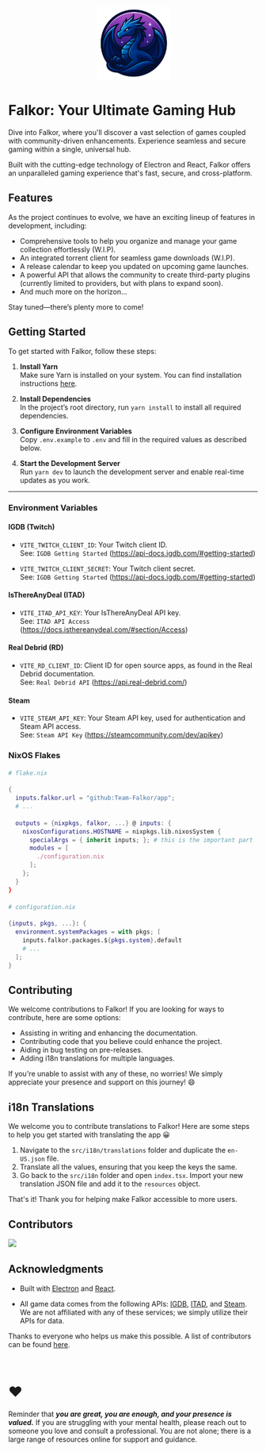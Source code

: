 <div align="center">
 <img alt="falkor" height="150px" src="public/icon.png">
</div>

# Falkor: Your Ultimate Gaming Hub

Dive into Falkor, where you'll discover a vast selection of games coupled with community-driven enhancements. Experience seamless and secure gaming within a single, universal hub.

Built with the cutting-edge technology of Electron and React, Falkor offers an unparalleled gaming experience that's fast, secure, and cross-platform.

## Features

As the project continues to evolve, we have an exciting lineup of features in development, including:

- Comprehensive tools to help you organize and manage your game collection effortlessly (W.I.P).
- An integrated torrent client for seamless game downloads (W.I.P).
- A release calendar to keep you updated on upcoming game launches.
- A powerful API that allows the community to create third-party plugins (currently limited to providers, but with plans to expand soon).
- And much more on the horizon...

Stay tuned—there’s plenty more to come!

## Getting Started

To get started with Falkor, follow these steps:

1. **Install Yarn**  
   Make sure Yarn is installed on your system. You can find installation instructions [here](https://classic.yarnpkg.com/en/docs/install).

2. **Install Dependencies**  
   In the project’s root directory, run `yarn install` to install all required dependencies.

3. **Configure Environment Variables**  
   Copy `.env.example` to `.env` and fill in the required values as described below.

4. **Start the Development Server**  
   Run `yarn dev` to launch the development server and enable real-time updates as you work.

---

### Environment Variables

#### IGDB (Twitch)

- `VITE_TWITCH_CLIENT_ID`: Your Twitch client ID.  
  See: ```IGDB Getting Started``` (https://api-docs.igdb.com/#getting-started)

- `VITE_TWITCH_CLIENT_SECRET`: Your Twitch client secret.  
  See: ```IGDB Getting Started``` (https://api-docs.igdb.com/#getting-started)

#### IsThereAnyDeal (ITAD)

- `VITE_ITAD_API_KEY`: Your IsThereAnyDeal API key.  
  See: ```ITAD API Access``` (https://docs.isthereanydeal.com/#section/Access)

#### Real Debrid (RD)

- `VITE_RD_CLIENT_ID`: Client ID for open source apps, as found in the Real Debrid documentation.  
  See: ```Real Debrid API``` (https://api.real-debrid.com/)

#### Steam

- `VITE_STEAM_API_KEY`: Your Steam API key, used for authentication and Steam API access.  
  See: ```Steam API Key``` (https://steamcommunity.com/dev/apikey)

### NixOS Flakes

```nix
# flake.nix

{
  inputs.falkor.url = "github:Team-Falkor/app";
  # ...

  outputs = {nixpkgs, falkor, ...} @ inputs: {
    nixosConfigurations.HOSTNAME = nixpkgs.lib.nixosSystem {
      specialArgs = { inherit inputs; }; # this is the important part
      modules = [
        ./configuration.nix
      ];
    };
  }
}

# configuration.nix

{inputs, pkgs, ...}: {
  environment.systemPackages = with pkgs; [
    inputs.falkor.packages.${pkgs.system}.default
    # ...
  ];
}
```

## Contributing

We welcome contributions to Falkor! If you are looking for ways to contribute, here are some options:

- Assisting in writing and enhancing the documentation.
- Contributing code that you believe could enhance the project.
- Aiding in bug testing on pre-releases.
- Adding i18n translations for multiple languages.

If you're unable to assist with any of these, no worries! We simply appreciate your presence and support on this journey! 😄

## i18n Translations

We welcome you to contribute translations to Falkor! Here are some steps to help you get started with translating the app 😀

1. Navigate to the `src/i18n/translations` folder and duplicate the `en-US.json` file.
2. Translate all the values, ensuring that you keep the keys the same.
3. Go back to the `src/i18n` folder and open `index.tsx`. Import your new translation JSON file and add it to the `resources` object.

That's it! Thank you for helping make Falkor accessible to more users.

## Contributors

<a href="https://github.com/team-falkor/falkor/graphs/contributors">
  <img src="https://contrib.rocks/image?repo=team-falkor/falkor" />
</a>


## Acknowledgments

- Built with [Electron](https://www.electronjs.org) and [React](https://react.dev/).

- All game data comes from the following APIs: [IGDB](https://www.igdb.com/), [ITAD](https://isthereanydeal.com/), and [Steam](https://store.steampowered.com/). We are not affiliated with any of these services; we simply utilize their APIs for data.

Thanks to everyone who helps us make this possible. A list of contributors can be found [here](https://github.com/team-Falkor/app/graphs/contributors).

<br />

# ❤️

Reminder that <strong><i>you are great, you are enough, and your presence is valued.</i></strong> If you are struggling with your mental health, please reach out to someone you love and consult a professional. You are not alone; there is a large range of resources online for support and guidance.
